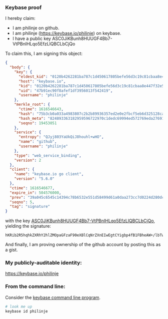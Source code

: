 ### Keybase proof

I hereby claim:

  * I am philinje on github.
  * I am philinje (https://keybase.io/philinje) on keybase.
  * I have a public key ASC0JiKBunh8HUUGF4Bb7-VtPBnIHLqo5EfzLlQBCLbCjQo

To claim this, I am signing this object:

```json
{
  "body": {
    "key": {
      "eldest_kid": "0120b4262281ba787c1d450617805befe56d3c19c81cbaa8e447f32e540108b6c28d0a",
      "host": "keybase.io",
      "kid": "0120b4262281ba787c1d450617805befe56d3c19c81cbaa8e447f32e540108b6c28d0a",
      "uid": "47b91ec90f8afef1df3956013f542419",
      "username": "philinje"
    },
    "merkle_root": {
      "ctime": 1616546643,
      "hash": "75b3cb0a033a4983807c2b2b89936357ed2e0e2fbcf5eb6d325128caf6e705444a5f9284b8eba86317fda617dc9eb049bc4e5e10d5a133ef8e666780fc8736a7",
      "hash_meta": "824893363182959596722970c1dedc69994ed572769eda2769132f969feb89ed",
      "seqno": 19453051
    },
    "service": {
      "entropy": "QJyj803YaUkQiJ8houhl+wHO",
      "name": "github",
      "username": "philinje"
    },
    "type": "web_service_binding",
    "version": 2
  },
  "client": {
    "name": "keybase.io go client",
    "version": "5.6.0"
  },
  "ctime": 1616546677,
  "expire_in": 504576000,
  "prev": "39a045c6545c14394c78b6532e551d58499d61a0daa273cc7d0224d280dcad87",
  "seqno": 5,
  "tag": "signature"
}
```

with the key [ASC0JiKBunh8HUUGF4Bb7-VtPBnIHLqo5EfzLlQBCLbCjQo](https://keybase.io/philinje), yielding the signature:

```
hKRib2R5hqhkZXRhY2hlZMOpaGFzaF90eXBlCqNrZXnEIwEgtCYigbp4fB1FBheAW+/lbTwZyBy6qORH8y5UAQi2wo0Kp3BheWxvYWTESpcCBcQgOaBFxlRcFDlMeLZTLlUdWEmdYaDaonPMfQIk0oDcrYfEID0QMxD4cEi136n1ZFQ61cXDTshfiqufeOwcXOi27m5+AgHCo3NpZ8RAgtyIwEKn2S4JJVCi2c8LpVa2ch74mrxFOc66UFpbZ4Hppl0U4Qc07A7AZf1vr8qbci8daCLcaN7mA5nGET0iCKhzaWdfdHlwZSCkaGFzaIKkdHlwZQildmFsdWXEIJTnn67SfjFWJyV0E42Ni10cpLwEcpz5lvRbLfcVKsvXo3RhZ80CAqd2ZXJzaW9uAQ==

```

And finally, I am proving ownership of the github account by posting this as a gist.

### My publicly-auditable identity:

https://keybase.io/philinje

### From the command line:

Consider the [keybase command line program](https://keybase.io/download).

```bash
# look me up
keybase id philinje
```
